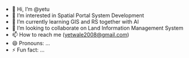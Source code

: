 - 👋 Hi, I’m @yetu
- 👀 I’m interested in Spatial Portal System Development
- 🌱 I’m currently learning GIS and RS together with AI
- 💞️ I’m looking to collaborate on Land Information Management System
- 📫 How to reach me (yetwale2008@gmail.com)
- 😄 Pronouns: ...
- ⚡ Fun fact: ...

<!---
yetu2016/yetu2016 is a ✨ special ✨ repository because its `README.md` (this file) appears on your GitHub profile.
You can click the Preview link to take a look at your changes.
--->

